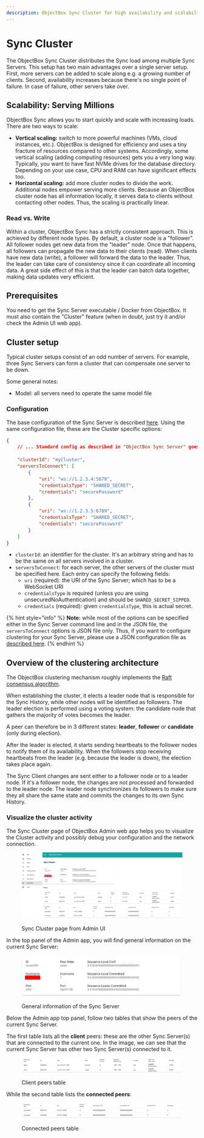 ```yaml
---
description: ObjectBox Sync Cluster for high availability and scalability
---
```


# Sync Cluster

The ObjectBox Sync Cluster distributes the Sync load among multiple Sync Servers. This setup has two main advantages over a single server setup. First, more servers can be added to scale along e.g. a growing number of clients. Second, availability increases because there's no single point of failure. In case of failure, other servers take over.

## Scalability: Serving Millions

ObjectBox Sync allows you to start quickly and scale with increasing loads. There are two ways to scale:

* **Vertical scaling:** switch to more powerful machines (VMs, cloud instances, etc.). ObjectBox is designed for efficiency and uses a tiny fracture of resources compared to other systems. Accordingly, some vertical scaling (adding computing resources) gets you a very long way. Typically, you want to have fast NVMe drives for the database directory. Depending on your use case, CPU and RAM can have significant effects too.
* **Horizontal scaling:** add more cluster nodes to divide the work. Additional nodes empower serving more clients. Because an ObjectBox cluster node has all information locally, it serves data to clients without contacting other nodes. Thus, the scaling is practically linear.

### Read vs. Write

Within a cluster, ObjectBox Sync has a strictly consistent approach. This is achieved by different node types. By default, a cluster node is a "follower". All follower nodes get new data from the "leader" node. Once that happens, all followers can propagate the new data to their clients (read). When clients have new data (write), a follower will forward the data to the leader. Thus, the leader can take care of consistency since it can coordinate all incoming data. A great side effect of this is that the leader can batch data together, making data updates very efficient.

## Prerequisites

You need to get the Sync Server executable / Docker from ObjectBox. It must also contain the "Cluster" feature (when in doubt, just try it and/or check the Admin UI web app).

## Cluster setup

Typical cluster setups consist of an odd number of servers. For example, three Sync Servers can form a cluster that can compensate one server to be down.

Some general notes:

* Model: all servers need to operate the same model file

### Configuration

The base configuration of the Sync Server is described [here](sync-server-configuration.md#configuration-file). Using the same configuration file, these are the Cluster specific options:

```json
{
    // ... Standard config as described in "ObjectBox Sync Server" goes here
    
    "clusterId": "myCluster",
    "serversToConnect": [
        {
            "uri": "ws://1.2.3.4:5678",
            "credentialsType": "SHARED_SECRET",
            "credentials": "securePassword"
        },
        {
            "uri": "ws://1.2.3.5:6789",
            "credentialsType": "SHARED_SECRET",
            "credentials": "securePassword"
        }
    ]
}
```

* `clusterId`: an identifier for the cluster. It's an arbitrary string and has to be the same on all servers involved in a cluster.
* `serversToConnect`: for each server, the other servers of the cluster must be specified here. Each entry can specify the following fields:
  * `uri` (required): the URI of the Sync Server; which has to be a WebSocket URI
  * `credentialsType` is required (unless you are using unsecuredNoAuthentication) and should be `SHARED_SECRET_SIPPED`.
  * `credentials` (required): given `credentialsType`, this is actual secret.

{% hint style="info" %}
**Note:**  while most of the options can be specified either in the Sync Server command line and in the JSON file, the `serversToConnect` options is JSON file only. Thus, if you want to configure clustering for your Sync Server, please use a JSON configuration file as [described here](objectbox-sync-server.md#configuration-file).
{% endhint %}

## Overview of the clustering architecture

The ObjectBox clustering mechanism roughly implements the [Raft consensus algorithm](https://en.wikipedia.org/wiki/Raft\_\(algorithm\)).

When establishing the cluster, it elects a leader node that is responsible for the Sync History, while other nodes will be identified as followers. The leader election is performed using a voting system: the candidate node that gathers the majority of votes becomes the leader.

A peer can therefore be in 3 different states: **leader**, **follower** or **candidate** (only during election).

After the leader is elected, it starts sending heartbeats to the follower nodes to notify them of its availability. When the followers stop receiving heartbeats from the leader (e.g. because the leader is down), the election takes place again.

The Sync Client changes are sent either to a follower node or to a leader node. If it's a follower node, the changes are not processed and forwarded to the leader node. The leader node synchronizes its followers to make sure they all share the same state and commits the changes to its own Sync History.

### Visualize the cluster activity

The Sync Cluster page of ObjectBox Admin web app helps you to visualize the Cluster activity and possibly debug your configuration and the network connection.

<figure><img src=".gitbook/assets/image.png" alt=""><figcaption><p>Sync Cluster page from Admin UI</p></figcaption></figure>

In the top panel of the Admin app, you will find general information on the current Sync Server:

<figure><img src=".gitbook/assets/image (1).png" alt=""><figcaption><p>General information of the Sync Server</p></figcaption></figure>

Below the Admin app top panel, follow two tables that show the peers of the current Sync Server.

The first table lists all the **client** peers: these are the other Sync Server(s) that are connected to the current one. In the image, we can see that the current Sync Server has other two Sync Server(s) connected to it.

<figure><img src=".gitbook/assets/image (2).png" alt=""><figcaption><p>Client peers table</p></figcaption></figure>

While the second table lists the **connected peers**:

<figure><img src=".gitbook/assets/image (3).png" alt=""><figcaption><p>Connected peers table</p></figcaption></figure>
